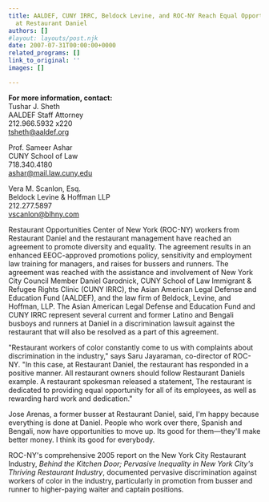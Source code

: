 ```yaml
---
title: AALDEF, CUNY IRRC, Beldock Levine, and ROC-NY Reach Equal Opportunity Agreement
  at Restaurant Daniel
authors: []
#layout: layouts/post.njk
date: 2007-07-31T00:00:00+0000
related_programs: []
link_to_original: ''
images: []

---
```

**For more information, contact:**  
Tushar J. Sheth  
AALDEF Staff Attorney  
212\.966.5932 x220  
tsheth@aaldef.org

Prof. Sameer Ashar  
CUNY School of Law  
718\.340.4180  
ashar@mail.law.cuny.edu

Vera M. Scanlon, Esq.  
Beldock Levine & Hoffman LLP  
212\.277.5897  
vscanlon@blhny.com

Restaurant Opportunities Center of New York (ROC-NY) workers from Restaurant Daniel and the restaurant management have reached an agreement to promote diversity and equality. The agreement results in an enhanced EEOC-approved promotions policy, sensitivity and employment law training for managers, and raises for bussers and runners. The agreement was reached with the assistance and involvement of New York City Council Member Daniel Garodnick, CUNY School of Law Immigrant & Refugee Rights Clinic (CUNY IRRC), the Asian American Legal Defense and Education Fund (AALDEF), and the law firm of Beldock, Levine, and Hoffman, LLP. The Asian American Legal Defense and Education Fund and CUNY IRRC represent several current and former Latino and Bengali busboys and runners at Daniel in a discrimination lawsuit against the restaurant that will also be resolved as a part of this agreement.

"Restaurant workers of color constantly come to us with complaints about discrimination in the industry," says Saru Jayaraman, co-director of ROC-NY. "In this case, at Restaurant Daniel, the restaurant has responded in a positive manner. All restaurant owners should follow Restaurant Daniels example. A restaurant spokesman released a statement, The restaurant is dedicated to providing equal opportunity for all of its employees, as well as rewarding hard work and dedication."

Jose Arenas, a former busser at Restaurant Daniel, said, I'm happy because everything is done at Daniel. People who work over there, Spanish and Bengali, now have opportunities to move up. Its good for them—they'll make better money. I think its good for everybody.

ROC-NY's comprehensive 2005 report on the New York City Restaurant Industry, _Behind the Kitchen Door; Pervasive Inequality in New York City's Thriving Restaurant Industry_, documented pervasive discrimination against workers of color in the industry, particularly in promotion from busser and runner to higher-paying waiter and captain positions.